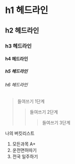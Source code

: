 # h1 헤드라인
## h2 헤드라인
### h3 헤드라인
#### h4 헤드라인
##### h5 헤드라인
###### h6 헤드라인

> 들여쓰기 1단계
>> 들여쓰기 2단계
>>> 들여쓰기 3단계

나의 버킷리스트
1. 모든과목 A+
2. 운전면허따기
3. 전국 일주하기
